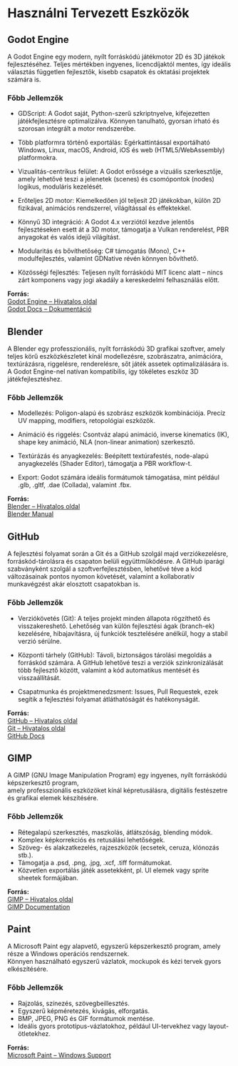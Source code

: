 # Használni Tervezett Eszközök

## Godot Engine

A Godot Engine egy modern, nyílt forráskódú játékmotor 2D és 3D játékok fejlesztéséhez.
Teljes mértékben ingyenes, licencdíjaktól mentes, így ideális választás független fejlesztők,
kisebb csapatok és oktatási projektek számára is.

### Főbb Jellemzők

-   GDScript: A Godot saját, Python-szerű szkriptnyelve, kifejezetten játékfejlesztésre optimalizálva.
    Könnyen tanulható, gyorsan írható és szorosan integrált a motor rendszerébe.

-   Több platformra történő exportálás: Egérkattintással exportálható Windows, Linux, macOS, Android,
    iOS és web (HTML5/WebAssembly) platformokra.

-   Vizualitás-centrikus felület: A Godot erőssége a vizuális szerkesztője, amely lehetővé teszi a
    jelenetek (scenes) és csomópontok (nodes) logikus, moduláris kezelését.

-   Erőteljes 2D motor: Kiemelkedően jól teljesít 2D játékokban, külön 2D fizikával,
    animációs rendszerrel, világítással és effektekkel.

-   Könnyű 3D integráció: A Godot 4.x verziótól kezdve jelentős fejlesztéseken esett át a 3D motor,
    támogatja a Vulkan renderelést, PBR anyagokat és valós idejű világítást.

-   Modularitás és bővíthetőség: C# támogatás (Mono), C++ modulfejlesztés, valamint GDNative révén könnyen bővíthető.

-   Közösségi fejlesztés: Teljesen nyílt forráskódú MIT licenc alatt – nincs zárt komponens vagy jogi akadály a
    kereskedelmi felhasználás előtt.

**Forrás:**  
[Godot Engine – Hivatalos oldal](https://godotengine.org)  
[Godot Docs – Dokumentáció](https://docs.godotengine.org)



## Blender

A Blender egy professzionális, nyílt forráskódú 3D grafikai szoftver, amely teljes körű
eszközkészletet kínál modellezésre, szobrászatra, animációra, textúrázásra, riggelésre, renderelésre,
sőt játék assetek optimalizálására is. A Godot Engine-nel natívan kompatibilis,
így tökéletes eszköz 3D játékfejlesztéshez.

### Főbb Jellemzők

-   Modellezés: Poligon-alapú és szobrász eszközök kombinációja. Precíz UV mapping, modifiers,
    retopológiai eszközök.

-   Animáció és riggelés: Csontváz alapú animáció, inverse kinematics (IK), shape key animáció,
    NLA (non-linear animation) szerkesztő.

-   Textúrázás és anyagkezelés: Beépített textúrafestés, node-alapú anyagkezelés (Shader Editor),
    támogatja a PBR workflow-t.

-   Export: Godot számára ideális formátumok támogatása, mint például .glb, .gltf, .dae (Collada),
    valamint .fbx.

**Forrás:**  
[Blender – Hivatalos oldal](https://www.blender.org)  
[Blender Manual](https://docs.blender.org/manual/en/latest/)



## GitHub

A fejlesztési folyamat során a Git és a GitHub szolgál majd verziókezelésre,
forráskód-tárolásra és csapaton belüli együttműködésre. A GitHub iparági szabványként szolgál a
szoftverfejlesztésben, lehetővé téve a kód változásainak pontos nyomon követését, valamint a
kollaboratív munkavégzést akár elosztott csapatokban is.

### Főbb Jellemzők

-   Verziókövetés (Git): A teljes projekt minden állapota rögzíthető és visszakereshető.
    Lehetőség van külön fejlesztési ágak (branch-ek) kezelésére, hibajavításra, új funkciók tesztelésére anélkül,
    hogy a stabil verzió sérülne.

-   Központi tárhely (GitHub): Távoli, biztonságos tárolási megoldás a forráskód számára.
    A GitHub lehetővé teszi a verziók szinkronizálását több fejlesztő között, valamint a
    kód automatikus mentését és visszaállítását.

-   Csapatmunka és projektmenedzsment: Issues, Pull Requestek, ezek segítik a
    fejlesztési folyamat átláthatóságát és hatékonyságát.

**Forrás:**  
[GitHub – Hivatalos oldal](https://github.com)  
[Git – Hivatalos oldal](https://git-scm.com)  
[GitHub Docs](https://docs.github.com)



## GIMP

A GIMP (GNU Image Manipulation Program) egy ingyenes, nyílt forráskódú képszerkesztő program,  
amely professzionális eszközöket kínál képretusálásra, digitális festészetre és grafikai elemek készítésére.

### Főbb Jellemzők

-   Rétegalapú szerkesztés, maszkolás, átlátszóság, blending módok.
-   Komplex képkorrekciós és retusálási lehetőségek.
-   Szöveg- és alakzatkezelés, rajzeszközök (ecsetek, ceruza, klónozás stb.).
-   Támogatja a .psd, .png, .jpg, .xcf, .tiff formátumokat.
-   Közvetlen exportálás játék assetekként, pl. UI elemek vagy sprite sheetek formájában.

**Forrás:**  
[GIMP – Hivatalos oldal](https://www.gimp.org)  
[GIMP Documentation](https://docs.gimp.org)



## Paint

A Microsoft Paint egy alapvető, egyszerű képszerkesztő program, amely része a Windows operációs rendszernek.  
Könnyen használható egyszerű vázlatok, mockupok és kézi tervek gyors elkészítésére.

### Főbb Jellemzők

-   Rajzolás, színezés, szövegbeillesztés.
-   Egyszerű képméretezés, kivágás, elforgatás.
-   BMP, JPEG, PNG és GIF formátumok mentése.
-   Ideális gyors prototípus-vázlatokhoz, például UI-tervekhez vagy layout-ötletekhez.

**Forrás:**  
[Microsoft Paint – Windows Support](https://support.microsoft.com/en-us/windows/get-microsoft-paint)
